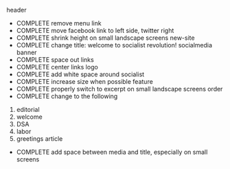 header
- COMPLETE remove menu link
- COMPLETE move facebook link to left side, twitter right
- COMPLETE shrink height on small landscape screens
new-site
- COMPLETE change title: welcome to socialist revolution!
socialmedia banner
- COMPLETE space out links
- COMPLETE center links
logo
- COMPLETE add white space around socialist
- COMPLETE increase size when possible
feature
- COMPLETE properly switch to excerpt on small landscape screens
order
- COMPLETE change to the following
1. editorial
2. welcome
3. DSA
4. labor
5. greetings
article
- COMPLETE add space between media and title, especially on small screens
